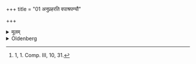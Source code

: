 +++
title = "01 अनुप्रहरति वपाश्रपण्यौ"

+++

<details><summary>मूलम्</summary>

अनुप्रहरति वपाश्रपण्यौ १
</details>

<details><summary>Oldenberg</summary>

1. [^1]  He throws the two spits into the fire;


[^1]:  1, 1. Comp. III, 10, 31.
</details>
